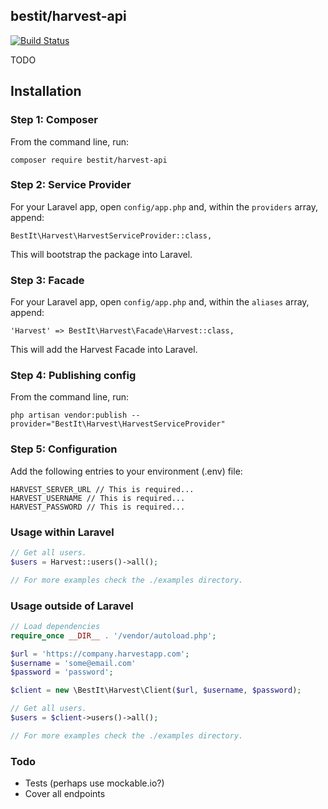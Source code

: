 ## bestit/harvest-api

[![Build Status](https://travis-ci.org/bestit/harvest-api.svg?branch=master)](https://travis-ci.org/bestit/harvest-api)

TODO

## Installation

### Step 1: Composer

From the command line, run:

```
composer require bestit/harvest-api
```

### Step 2: Service Provider

For your Laravel app, open `config/app.php` and, within the `providers` array, append:

```
BestIt\Harvest\HarvestServiceProvider::class,
```

This will bootstrap the package into Laravel.

### Step 3: Facade

For your Laravel app, open `config/app.php` and, within the `aliases` array, append:

```
'Harvest' => BestIt\Harvest\Facade\Harvest::class,
```

This will add the Harvest Facade into Laravel.

### Step 4: Publishing config

From the command line, run:

```
php artisan vendor:publish --provider="BestIt\Harvest\HarvestServiceProvider"
```

### Step 5: Configuration

Add the following entries to your environment (.env) file:

```
HARVEST_SERVER_URL // This is required...
HARVEST_USERNAME // This is required...
HARVEST_PASSWORD // This is required...
```

### Usage within Laravel

```php
// Get all users.
$users = Harvest::users()->all();

// For more examples check the ./examples directory.
```

### Usage outside of Laravel

```php
// Load dependencies
require_once __DIR__ . '/vendor/autoload.php';

$url = 'https://company.harvestapp.com';
$username = 'some@email.com'
$password = 'password';

$client = new \BestIt\Harvest\Client($url, $username, $password);

// Get all users.
$users = $client->users()->all();

// For more examples check the ./examples directory.
```

### Todo
- Tests (perhaps use mockable.io?)
- Cover all endpoints